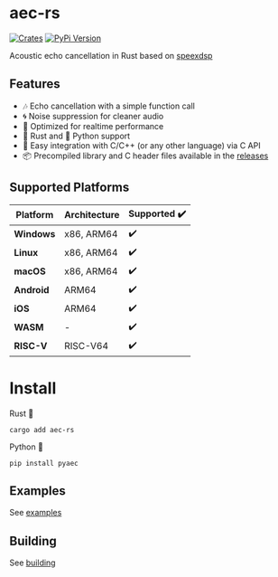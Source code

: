 # aec-rs

[![Crates](https://img.shields.io/crates/v/aec-rs?logo=rust&color=F07B3C)](https://crates.io/crates/aec-rs/)
[![PyPi Version](https://img.shields.io/pypi/v/pyaec?color=36719F&logo=python)](https://pypi.org/project/pyaec/)

Acoustic echo cancellation in Rust based on [speexdsp](https://github.com/xiph/speexdsp)

## Features

- 🎶 Echo cancellation with a simple function call
- 🌀 Noise suppression for cleaner audio
- 🔧 Optimized for realtime performance
- 🦀 Rust and 🐍 Python support
- 🔗 Easy integration with C/C++ (or any other language) via C API
- 📦 Precompiled library and C header files available in the [releases](https://github.com/thewh1teagle/aec-rs/releases/latest)

## Supported Platforms

| Platform    | Architecture | Supported ✔️ |
| ----------- | ------------ | ------------ |
| **Windows** | x86, ARM64   | ✔️           |
| **Linux**   | x86, ARM64   | ✔️           |
| **macOS**   | x86, ARM64   | ✔️           |
| **Android** | ARM64        | ✔️           |
| **iOS**     | ARM64        | ✔️           |
| **WASM**    | -            | ✔️           |
| **RISC-V**  | RISC-V64     | ✔️           |

# Install

Rust 🦀

```console
cargo add aec-rs
```

Python 🐍

```console
pip install pyaec
```

## Examples

See [examples](examples)

## Building

See [building](BUILDING.md)
